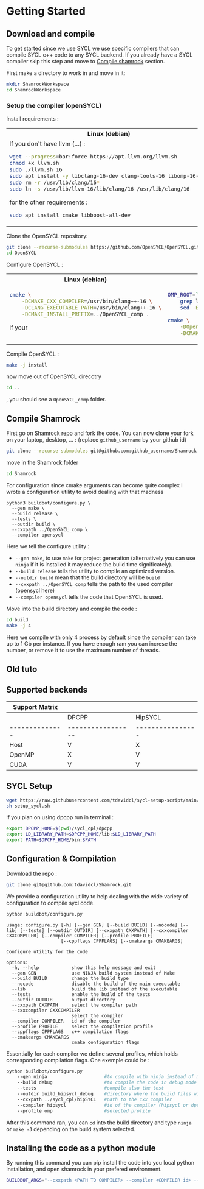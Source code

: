 # Getting Started


## Download and compile 

To get started since we use SYCL we use specific compilers that can compile SYCL c++ code to any SYCL backend. 
If you already have a SYCL compiler skip this step and move to [Compile shamrock](#compile-shamrock) section.

First make a directory to work in and move in it: 

```bash
mkdir ShamrockWorkspace
cd ShamrockWorkspace
```
### Setup the compiler (openSYCL)

Install requirements : 
<table>
<tr>
<th>Linux (debian)</th>
<th>MacOS</th>
</tr>
<tr>
<td valign="top">
If you don't have llvm (...) : 

```bash
wget --progress=bar:force https://apt.llvm.org/llvm.sh
chmod +x llvm.sh
sudo ./llvm.sh 16
sudo apt install -y libclang-16-dev clang-tools-16 libomp-16-dev
sudo rm -r /usr/lib/clang/16*
sudo ln -s /usr/lib/llvm-16/lib/clang/16 /usr/lib/clang/16
```

for the other requirements :
```bash
sudo apt install cmake libboost-all-dev
```
</td>
<td valign="top">

```bash
brew install cmake
brew install libomp
brew install boost
```
</td>
</tr>
</table>

Clone the OpenSYCL repository: 
```bash
git clone --recurse-submodules https://github.com/OpenSYCL/OpenSYCL.git
cd OpenSYCL
```

Configure OpenSYCL : 

<table>
<tr>
<th>Linux (debian)</th>
<th>MacOS</th>
</tr>
<tr>
<td valign="top">

```bash
cmake \
    -DCMAKE_CXX_COMPILER=/usr/bin/clang++-16 \
    -DCLANG_EXECUTABLE_PATH=/usr/bin/clang++-16 \
    -DCMAKE_INSTALL_PREFIX=../OpenSYCL_comp .
```

if your
</td>
<td valign="top">

```bash
OMP_ROOT=` brew list libomp | 
    grep libomp.a | 
    sed -E "s/\/lib\/.*//"`

cmake \
    -DOpenMP_ROOT=$OMP_ROOT \
    -DCMAKE_INSTALL_PREFIX=../OpenSYCL_comp .
```
</td>
</tr>
</table>

Compile OpenSYCL : 

```bash
make -j install
```

now move out of OpenSYCL direcotry
```sh
cd ..
```
, you should see a `OpenSYCL_comp` folder.

## Compile Shamrock

First go on [Shamrock repo](https://github.com/tdavidcl/Shamrock) and fork the code. You can now clone your fork on your laptop, desktop, ... : (replace `github_username` by your github id)

```bash
git clone --recurse-submodules git@github.com:github_username/Shamrock.git
```

move in the Shamrock folder

```sh
cd Shamrock
```

For configuration since cmake arguments can become quite complex 
I wrote a configuration utility to avoid dealing with that madness 

```
python3 buildbot/configure.py \
  --gen make \
  --build release \
  --tests \
  --outdir build \
  --cxxpath ../OpenSYCL_comp \
  --compiler opensycl
```

Here we tell the configure utility :
- `--gen make`, to use `make` for project generation (alternatively you can use `ninja` if it is installed it may reduce the build time significately). 
- `--build release` tells the utility to compile an optimized version. 
- `--outdir build` mean that the build directory will be `build`
- `--cxxpath ../OpenSYCL_comp` tells the path to the used compiler (opensycl here)
- `--compiler opensycl` tells the code that OpenSYCL is used.

Move into the build directory and compile the code : 

```bash
cd build
make -j 4
```

Here we compile with only 4 process by default since the compiler can take up to 1 Gb per instance. If you have enough ram you can increse the number, or remove it to use the maximum number of threads.







## Old tuto



## Supported backends



| Support Matrix |                 |                |         
|--------------|-----------------|----------------|
|              | DPCPP           | HipSYCL        |         
|--------------|-----------------|----------------|
| Host         | V               |      X         | 
| OpenMP       | X               |       V        |      
| CUDA         |       V         |       V        |  

## SYCL Setup

```bash
wget https://raw.githubusercontent.com/tdavidcl/sycl-setup-script/main/setup_sycl.sh
sh setup_sycl.sh
```

if you plan on using dpcpp run in terminal : 
```bash
export DPCPP_HOME=$(pwd)/sycl_cpl/dpcpp 
export LD_LIBRARY_PATH=$DPCPP_HOME/lib:$LD_LIBRARY_PATH
export PATH=$DPCPP_HOME/bin:$PATH
```


## Configuration & Compilation

Download the repo : 
```bash
git clone git@github.com:tdavidcl/Shamrock.git
```

We provide a configuration utility to help dealing with the wide variety of configuration to compile sycl code.
```bash
python buildbot/configure.py
```

```
usage: configure.py [-h] [--gen GEN] [--build BUILD] [--nocode] [--lib] [--tests] [--outdir OUTDIR] [--cxxpath CXXPATH] [--cxxcompiler CXXCOMPILER] [--compiler COMPILER] [--profile PROFILE]
                    [--cppflags CPPFLAGS] [--cmakeargs CMAKEARGS]

Configure utility for the code

options:
  -h, --help            show this help message and exit
  --gen GEN             use NINJA build system instead of Make
  --build BUILD         change the build type
  --nocode              disable the build of the main executable
  --lib                 build the lib instead of the executable
  --tests               enable the build of the tests
  --outdir OUTDIR       output directory
  --cxxpath CXXPATH     select the compiler path
  --cxxcompiler CXXCOMPILER
                        select the compiler
  --compiler COMPILER   id of the compiler
  --profile PROFILE     select the compilation profile
  --cppflags CPPFLAGS   c++ compilation flags
  --cmakeargs CMAKEARGS
                        cmake configuration flags

```

Essentially for each compiler we define several profiles, which holds corresponding compilation flags. 
One exemple could be :
```bash
python buildbot/configure.py 
    --gen ninja                     #to compile with ninja instead of make
    --build debug                   #to compile the code in debug mode
    --tests                         #compile also the test
    --outdir build_hipsycl_debug    #directory where the build files will be held
    --cxxpath ../sycl_cpl/hipSYCL   #path to the cxx compiler
    --compiler hipsycl              #id of the compiler (hipsycl or dpcpp)
    --profile omp                   #selected profile
```

After this command ran, you can `cd` into the build directory and type `ninja` or `make -J` depending on the build system selected.


## Installing the code as a python module

By running this command you can pip install the code into you local python installation, and open shamrock in your prefered environment.
```bash
BUILDBOT_ARGS="--cxxpath <PATH TO COMPILER> --compiler <COMPILER id> --profile <PROFILE>" pip install -e .
```